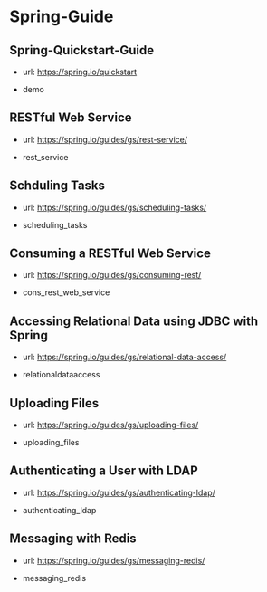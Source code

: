 # Spring-Guide

## Spring-Quickstart-Guide

- url: <https://spring.io/quickstart>

- demo

## RESTful Web Service

- url: <https://spring.io/guides/gs/rest-service/>

- rest_service

## Schduling Tasks

- url: <https://spring.io/guides/gs/scheduling-tasks/>

- scheduling_tasks

## Consuming a RESTful Web Service

- url: <https://spring.io/guides/gs/consuming-rest/>

- cons_rest_web_service

## Accessing Relational Data using JDBC with Spring

- url: <https://spring.io/guides/gs/relational-data-access/>

- relationaldataaccess

## Uploading Files

- url: <https://spring.io/guides/gs/uploading-files/>

- uploading_files

## Authenticating a User with LDAP

- url: <https://spring.io/guides/gs/authenticating-ldap/>

- authenticating_ldap

## Messaging with Redis

- url: <https://spring.io/guides/gs/messaging-redis/>

- messaging_redis
